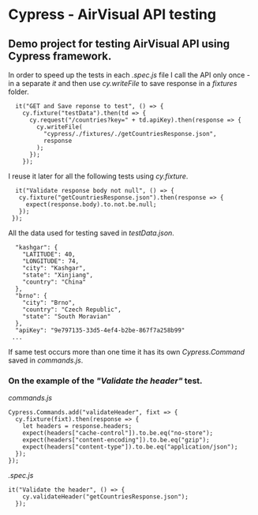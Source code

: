 # Cypress - AirVisual API testing
## Demo project for testing AirVisual API using Cypress framework.

In order to speed up the tests in each *.spec.js* file I call the API only once - in a separate *it* and then use *cy.writeFile* to save response in a *fixtures* folder.
```
  it("GET and Save reponse to test", () => {
    cy.fixture("testData").then(td => {
      cy.request("/countries?key=" + td.apiKey).then(response => {
        cy.writeFile(
          "cypress/./fixtures/./getCountriesResponse.json",
          response
        );
      });
    });
```
 I reuse it later for all the following tests using *cy.fixture*.
 ```
   it("Validate response body not null", () => {
    cy.fixture("getCountriesResponse.json").then(response => {
      expect(response.body).to.not.be.null;
    });
  });
 ```
All the data used for testing saved in *testData.json*.
```{
  "kashgar": {
    "LATITUDE": 40,
    "LONGITUDE": 74,
    "city": "Kashgar",
    "state": "Xinjiang",
    "country": "China"
  },
  "brno": {
    "city": "Brno",
    "country": "Czech Republic",
    "state": "South Moravian"
  },
  "apiKey": "9e797135-33d5-4ef4-b2be-867f7a258b99"
 ...
 ```
If same test occurs more than one time it has its own *Cypress.Command* saved in *commands.js*.
### On the example of the *"Validate the header"* test.
*commands.js*
```
Cypress.Commands.add("validateHeader", fixt => {
  cy.fixture(fixt).then(response => {
    let headers = response.headers;
    expect(headers["cache-control"]).to.be.eq("no-store");
    expect(headers["content-encoding"]).to.be.eq("gzip");
    expect(headers["content-type"]).to.be.eq("application/json");
  });
});
```
*.spec.js*
```
it("Validate the header", () => {
    cy.validateHeader("getCountriesResponse.json");
  });
```
